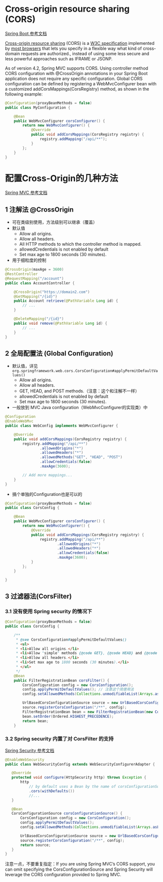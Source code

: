 # Cross-origin resource sharing (CORS) 
[Spring Boot 参考文档](https://docs.spring.io/spring-boot/docs/current/reference/htmlsingle/#boot-features-cors)

[Cross-origin resource sharing](https://en.wikipedia.org/wiki/Cross-origin_resource_sharing) (CORS) is a [W3C specification](https://www.w3.org/TR/cors/) implemented by [most browsers](https://caniuse.com/#feat=cors) that lets you specify in a flexible way what kind of cross-domain requests are authorized., instead of using some less secure and less powerful approaches such as IFRAME or JSONP.

As of version 4.2, Spring MVC supports CORS. Using controller method CORS configuration with @CrossOrigin annotations in your Spring Boot application does not require any specific configuration. Global CORS configuration can be defined by registering a WebMvcConfigurer bean with a customized addCorsMappings(CorsRegistry) method, as shown in the following example:

```java
@Configuration(proxyBeanMethods = false)
public class MyConfiguration {

    @Bean
    public WebMvcConfigurer corsConfigurer() {
        return new WebMvcConfigurer() {
            @Override
            public void addCorsMappings(CorsRegistry registry) {
                registry.addMapping("/api/**");
            }
        };
    }
}
```

# 配置Cross-Origin的几种方法

[Spring MVC 参考文档](https://docs.spring.io/spring/docs/current/spring-framework-reference/web.html#mvc-cors-controller)

## 1 注解法 @CrossOrigin 
- 可在类级别使用，方法级别可以继承（覆盖）
- 默认值
    - Allow all origins.
    - Allow all headers.
    - All HTTP methods to which the controller method is mapped.
    - allowedCredentials is not enabled by default
    - Set max age to 1800 seconds (30 minutes).
- 用于细粒度的控制
```java
@CrossOrigin(maxAge = 3600)
@RestController
@RequestMapping("/account")
public class AccountController {

    @CrossOrigin("https://domain2.com")
    @GetMapping("/{id}")
    public Account retrieve(@PathVariable Long id) {
        // ...
    }

    @DeleteMapping("/{id}")
    public void remove(@PathVariable Long id) {
        // ...
    }
}
```
##  2 全局配置法 (Global Configuration)
- 默认值，详见 `org.springframework.web.cors.CorsConfiguration#applyPermitDefaultValues()`
    - Allow all origins.
    - Allow all headers.
    - GET, HEAD, and POST methods.（注意：这个和注解不一样）
    - allowedCredentials is not enabled by default
    - Set max age to 1800 seconds (30 minutes).
- 一般放到  MVC Java configuration（WebMvcConfigurer的实现类）中
```java
@Configuration
@EnableWebMvc
public class WebConfig implements WebMvcConfigurer {

    @Override
    public void addCorsMappings(CorsRegistry registry) {
        registry.addMapping("/api/**")
                .allowedOrigins("*")
                .allowedHeaders("*")
                .allowedMethods("GET", "HEAD", "POST")
                .allowCredentials(false)
                .maxAge(3600);

        // Add more mappings...
    }
}
```

- 搞个单独的Configuration也是可以的

```java
@Configuration(proxyBeanMethods = false)
public class CorsConfig {

    @Bean
    public WebMvcConfigurer corsConfigurer() {
        return new WebMvcConfigurer() {
            @Override
            public void addCorsMappings(CorsRegistry registry) {
                registry.addMapping("/api/**")
                        .allowedOrigins("*")
                        .allowedHeaders("*")
                        .allowCredentials(false)
                        .maxAge(3600);
            }
        };
    }

}
```

##  3 过滤器法(CorsFilter)
###  3.1 没有使用 Spring security 的情况下

```java
@Configuration(proxyBeanMethods = false)
public class CorsConfig {

    /**
     * @see CorsConfiguration#applyPermitDefaultValues()
     * <ul>
     * <li>Allow all origins.</li>
     * <li>Allow "simple" methods {@code GET}, {@code HEAD} and {@code POST}.</li>
     * <li>Allow all headers.</li>
     * <li>Set max age to 1800 seconds (30 minutes).</li>
     * </ul>
     */
    @Bean
    public FilterRegistrationBean corsFilter() {
        CorsConfiguration config = new CorsConfiguration();
        config.applyPermitDefaultValues(); // 注意这个简便用法
        config.setAllowedMethods(Collections.unmodifiableList(Arrays.asList("*")));

        UrlBasedCorsConfigurationSource source = new UrlBasedCorsConfigurationSource();
        source.registerCorsConfiguration("/**", config);
        FilterRegistrationBean bean = new FilterRegistrationBean(new CorsFilter(source));
        bean.setOrder(Ordered.HIGHEST_PRECEDENCE);
        return bean;
    }
```

###  3.2  Spring security 内置了对 CorsFilter 的支持

[Spring Security 参考文档](https://docs.spring.io/spring-security/site/docs/current/reference/html5/#cors)

 ```java
 @EnableWebSecurity
public class WebSecurityConfig extends WebSecurityConfigurerAdapter {

    @Override
    protected void configure(HttpSecurity http) throws Exception {
        http
            // by default uses a Bean by the name of corsConfigurationSource
            .cors(withDefaults())
            //...
    }

    @Bean
    CorsConfigurationSource corsConfigurationSource() {
        CorsConfiguration config = new CorsConfiguration();
        config.applyPermitDefaultValues();
        config.setAllowedMethods(Collections.unmodifiableList(Arrays.asList("*")));

        UrlBasedCorsConfigurationSource source = new UrlBasedCorsConfigurationSource();
        source.registerCorsConfiguration("/**", config);
        return source;
    }
}
 ```

注意一点，不要重复指定：If you are using Spring MVC’s CORS support, you can omit specifying the CorsConfigurationSource and Spring Security will leverage the CORS configuration provided to Spring MVC.